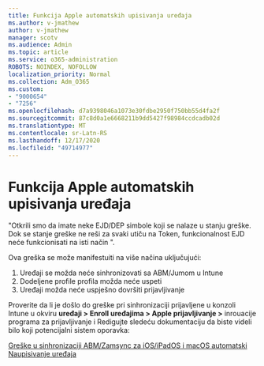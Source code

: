 ```yaml
---
title: Funkcija Apple automatskih upisivanja uređaja
ms.author: v-jmathew
author: v-jmathew
manager: scotv
ms.audience: Admin
ms.topic: article
ms.service: o365-administration
ROBOTS: NOINDEX, NOFOLLOW
localization_priority: Normal
ms.collection: Adm_O365
ms.custom:
- "9000654"
- "7256"
ms.openlocfilehash: d7a9398046a1073e30fdbe2950f750bb55d4fa2f
ms.sourcegitcommit: 87c8d0a1e6668211b9dd5427f98984ccdcadb02d
ms.translationtype: MT
ms.contentlocale: sr-Latn-RS
ms.lasthandoff: 12/17/2020
ms.locfileid: "49714977"
---
```

# <a name="apple-automatic-device-enrollment-sync-errors"></a>Funkcija Apple automatskih upisivanja uređaja

"Otkrili smo da imate neke EJD/DEP simbole koji se nalaze u stanju greške. Dok se stanje greške ne reši za svaki utiču na Token, funkcionalnost EJD neće funkcionisati na isti način ".

Ova greška se može manifestuiti na više načina uključujući:

1. Uređaji se možda neće sinhronizovati sa ABM/Jumom u Intune
2. Dodeljene profile profila možda neće uspeti
3. Uređaji možda neće uspješno dovršiti prijavljivanje

Proverite da li je došlo do greške pri sinhronizaciji prijavljene u konzoli Intune u okviru **uređaji > Enroll uređajima > Apple prijavljivanje >** inrouacije programa za prijavljivanje i Redigujte sledeću dokumentaciju da biste videli bilo koji potencijalni sistem oporavka:

[Greške u sinhronizaciji ABM/Zamsync za iOS/iPadOS i macOS automatski Naupisivanje uređaja](https://docs.microsoft.com/mem/intune/enrollment/troubleshoot-ios-enrollment-errors#resolutions-when-syncing-tokens-between-intune-and-abmasm-for-automated-device-enrollment)
